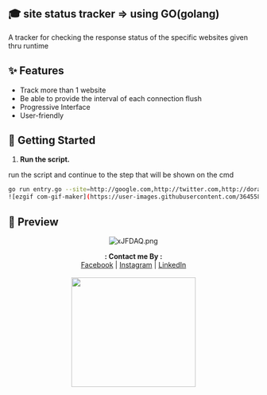 ## 🎓 site status tracker => using GO(golang)

A tracker for checking the response status of the specific websites given thru runtime

## ✨ Features

- Track more than 1 website
- Be able to provide the interval of each connection flush
- Progressive Interface
- User-friendly

## 🚀 Getting Started

1. **Run the script.**

run the script and continue to the step that will be shown on the cmd

```sh
go run entry.go --site=http://google.com,http://twitter.com,http://doraemon.not.exist --interval=2000
![ezgif com-gif-maker](https://user-images.githubusercontent.com/36455825/170841354-763a4cd1-fd83-4605-877c-f5b1fdc23671.gif)
```

## 🌟 Preview
<div style="text-align: center">
  <img src="https://i.imgur.com/yrs5qD6.gif](https://user-images.githubusercontent.com/36455825/170841354-763a4cd1-fd83-4605-877c-f5b1fdc23671.gif" alt="xJFDAQ.png" border="0" />
</div>

<p align="center">
  <b>: Contact me By :</b><br>
  <a href="https://www.facebook.com/thiti.developer">Facebook</a> |
  <a href="https://www.instagram.com/thiti.mwk/">Instagram</a> |
  <a href="https://www.linkedin.com/in/thiti-mahawannakit-558791183/">LinkedIn</a>
  <br><br>
  <img src="https://media.giphy.com/media/h1u6yvxlVKmfLiSryA/giphy.gif" width="250" height="220">
</p>
